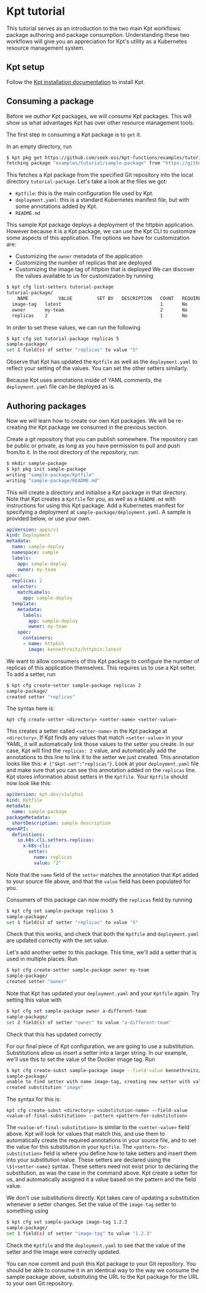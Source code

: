 # Kpt tutorial

This tutorial serves as an introduction to the two main Kpt workflows: package authoring and package consumption.
Understanding these two workflows will give you an appreciation for Kpt's utility as a Kubernetes resource management
system.

## Kpt setup

Follow the [Kpt installation documentation](https://googlecontainertools.github.io/kpt/installation/) to install Kpt.

## Consuming a package

Before we _author_ Kpt packages, we will _consume_ Kpt packages.
This will show us what advantages Kpt has over other resource management tools.

The first step in consuming a Kpt package is to `get` it.

In an empty directory, run
```bash
$ kpt pkg get https://github.com/seek-oss/kpt-functions/examples/tutorial/sample-package tutorial-package
fetching package "examples/tutorial/sample-package" from "https://github.com/seek-oss/kpt-functions" to "tutorial-package"
```
This fetches a Kpt package from the specified Git repository into the local directory `tutorial-package`.
Let's take a look at the files we got:
* `Kptfile`: this is the main configuration file used by Kpt.
* `deployment.yaml`: this is a standard Kubernetes manifest file, but with some annotations added by Kpt.
* `README.md`

This sample Kpt package deploys a deployment of the httpbin application.
However because it is a Kpt package, we can use the Kpt CLI to customize some aspects of this application.
The options we have for customization are:
* Customizing the `owner` metadata of the application
* Customizing the number of replicas that are deployed
* Customizing the image tag of httpbin that is deployed
We can discover the values available to us for customization by running
```bash
$ kpt cfg list-setters tutorial-package
tutorial-package/
    NAME           VALUE         SET BY   DESCRIPTION   COUNT   REQUIRED   IS SET
  image-tag   latest                                    1       No         Yes
  owner       my-team                                   2       No         Yes
  replicas    2                                         1       No         Yes
```

In order to set these values, we can run the following
```bash
$ kpt cfg set tutorial-package replicas 5
sample-package/
set 1 field(s) of setter "replicas" to value "5"
```

Observe that Kpt has updated the `Kptfile` as well as the `deployment.yaml` to reflect your setting of the values.
You can set the other setters similarly.

Because Kpt uses annotations inside of YAML comments, the `deployment.yaml` file can be deployed as is.

## Authoring packages

Now we will learn how to create our own Kpt packages.
We will be re-creating the Kpt package we consumed in the previous section.

Create a git repository that you can publish somewhere. The repository can be public or private, as long as you
have permission to pull and push from/to it.
In the root directory of the repository, run:
```bash
$ mkdir sample-package
$ kpt pkg init sample-package
writing "sample-package/Kptfile"
writing "sample-package/README.md"
```
This will create a directory and initialise a Kpt package in that directory.
Note that Kpt creates a `Kptfile` for you, as well as a `README.md` with instructions for using this Kpt package.
Add a Kubernetes manifest for specifying a deployment at `sample-package/deployment.yaml`. A sample is provided below,
or use your own.
```yaml
apiVersion: apps/v1
kind: Deployment
metadata:
  name: sample-deploy
  namespace: sample
  labels:
    app: sample-deploy
    owner: my-team
spec:
  replicas: 2
  selector:
    matchLabels:
      app: sample-deploy
  template:
    metadata:
      labels:
        app: sample-deploy
        owner: my-team
    spec:
      containers:
      - name: httpbin
        image: kennethreitz/httpbin:latest
```

We want to allow consumers of this Kpt package to configure the number of replicas of this application themselves.
This requires us to use a Kpt setter.
To add a setter, run
```bash
$ kpt cfg create-setter sample-package replicas 2
sample-package/
created setter "replicas"
```
The syntax here is:
```
kpt cfg create-setter <directory> <setter-name> <setter-value>
```
This creates a setter called `<setter-name>` in the Kpt package at `<directory>`.
If Kpt finds any values that match `<setter-value>` in your YAML, it will automatically link those values to the
setter you create.
In our case, Kpt will find the `replicas: 2` value, and automatically add the annotations to this line to link
it to the setter we just created.
This annotation looks like this: `# {"$kpt-set":"replicas"}`.
Look at your `deployment.yaml` file and make sure that you can see this annotation added on the `replicas` line.
Kpt stores information about setters in the `Kptfile`.
Your `Kptfile` should now look like this:
```yaml
apiVersion: kpt.dev/v1alpha1
kind: Kptfile
metadata:
  name: sample-package
packageMetadata:
  shortDescription: sample description
openAPI:
  definitions:
    io.k8s.cli.setters.replicas:
      x-k8s-cli:
        setter:
          name: replicas
          value: "2"
```
Note that the `name` field of the `setter` matches the annotation that Kpt added to your source file above, and
that the `value` field has been populated for you.

Consumers of this package can now modify the `replicas` field by running
```bash
$ kpt cfg set sample-package replicas 5
sample-package/
set 1 field(s) of setter "replicas" to value "5"
```
Check that this works, and check that both the `Kptfile` and `deployment.yaml` are updated correctly with the set
value.

Let's add another setter to this package.
This time, we'll add a setter that is used in multiple places.
Run
```bash
$ kpt cfg create-setter sample-package owner my-team
sample-package/
created setter "owner"
```
Note that Kpt has updated your `deployment.yaml` and your `Kptfile` again.
Try setting this value with
```bash
$ kpt cfg set sample-package owner a-different-team
sample-package/
set 2 field(s) of setter "owner" to value "a-different-team"
```
Check that this has updated correctly

For our final piece of Kpt configuration, we are going to use a substitution.
Substitutions allow us insert a setter into a larger string.
In our example, we'll use this to set the value of the Docker image tag.
Run
```bash
$ kpt cfg create-subst sample-package image --field-value kennethreitz/httpbin:latest --pattern kennethreitz/httpbin:\${image-tag}
sample-package/
unable to find setter with name image-tag, creating new setter with value latest
created substitution "image"
```
The syntax for this is:
```
kpt cfg create-subst <directory> <substitution-name> --field-value <value-of-final-substitution> --pattern <pattern-for-substitution>
```
The `<value-of-final-substitution>` is similar to the `<setter-value>` field above.
Kpt will look for values that match this, and use them to automatically create the required annotations in your
source file, and to set the value for this substitution in your `Kptfile`.
The `<pattern-for-substitution>` field is where you define how to take setters and insert them into your substitution
value.
These setters are declared using the `\${<setter-name}` syntax.
These setters need not exist prior to declaring the substitution, as was the case in the command above.
Kpt create a setter for us, and automatically assigned it a value based on the pattern and the field value.

We don't use substitutions directly.
Kpt takes care of updating a substitution whenever a setter changes.
Set the value of the `image-tag` setter to something using
```bash
$ kpt cfg set sample-package image-tag 1.2.3
sample-package/
set 1 field(s) of setter "image-tag" to value "1.2.3"
```
Check the `Kptfile` and the `deployment.yaml` to see that the value of the setter and the image were correctly updated.

You can now commit and push this Kpt package to your Git repository.
You should be able to consume it in an identical way to the way we consume the sample package above, substituting
the URL to the Kpt package for the URL to your own Git repository.
